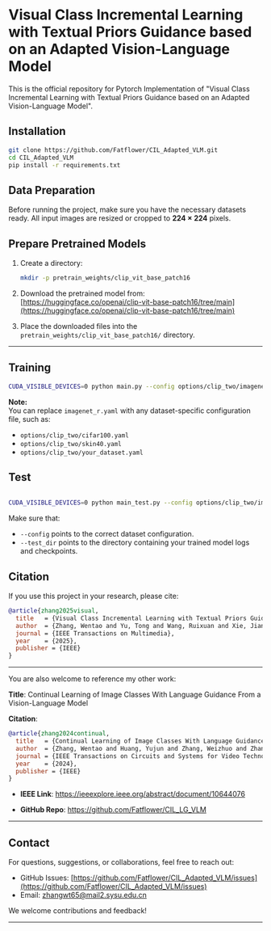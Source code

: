 # Visual Class Incremental Learning with Textual Priors Guidance based on an Adapted Vision-Language Model
This is the official repository for Pytorch Implementation of "Visual Class Incremental Learning with Textual Priors Guidance based on an Adapted Vision-Language Model". 




## Installation
```bash
git clone https://github.com/Fatflower/CIL_Adapted_VLM.git
cd CIL_Adapted_VLM
pip install -r requirements.txt


```


## Data Preparation

Before running the project, make sure you have the necessary datasets ready. All input images are resized or cropped to **224 × 224** pixels.

##  Prepare Pretrained Models

1. Create a directory:
    ```bash
    mkdir -p pretrain_weights/clip_vit_base_patch16
    ```

2. Download the pretrained model from:  
   [https://huggingface.co/openai/clip-vit-base-patch16/tree/main](https://huggingface.co/openai/clip-vit-base-patch16/tree/main)

3. Place the downloaded files into the `pretrain_weights/clip_vit_base_patch16/` directory.

---


## Training

```bash
CUDA_VISIBLE_DEVICES=0 python main.py --config options/clip_two/imagenet_r.yaml

```
**Note:**  
 You can replace `imagenet_r.yaml` with any dataset-specific configuration file, such as:

 - `options/clip_two/cifar100.yaml`
 - `options/clip_two/skin40.yaml`
 - `options/clip_two/your_dataset.yaml`


## Test

```bash

CUDA_VISIBLE_DEVICES=0 python main_test.py --config options/clip_two/imagenet_r.yaml --test_dir logs/multi_step/clip_two_cil_replay_None/imagenetr_i2t/clip_vit_b_16_224_b20i20/seed_100

```

Make sure that:

- `--config` points to the correct dataset configuration.
- `--test_dir` points to the directory containing your trained model logs and checkpoints.




##  Citation

If you use this project in your research, please cite:
```bibtex
@article{zhang2025visual,
  title   = {Visual Class Incremental Learning with Textual Priors Guidance based on an Adapted Vision-Language Model},
  author  = {Zhang, Wentao and Yu, Tong and Wang, Ruixuan and Xie, Jianhui and Trucco, Emanuele and Zheng, Wei-Shi and Yang, Xiaobo},
  journal = {IEEE Transactions on Multimedia},
  year    = {2025},
  publisher = {IEEE}
}

```
---

You are also welcome to reference my other work:

**Title**: Continual Learning of Image Classes With Language Guidance From a Vision-Language Model

**Citation**:
```bibtex
@article{zhang2024continual,
  title   = {Continual Learning of Image Classes With Language Guidance From a Vision-Language Model},
  author  = {Zhang, Wentao and Huang, Yujun and Zhang, Weizhuo and Zhang, Tong and Lao, Qicheng and Yu, Yue and Zheng, Wei-Shi and Wang, Ruixuan},
  journal = {IEEE Transactions on Circuits and Systems for Video Technology},
  year    = {2024},
  publisher = {IEEE}
}

```

- **IEEE Link**: https://ieeexplore.ieee.org/abstract/document/10644076

- **GitHub Repo**: https://github.com/Fatflower/CIL_LG_VLM




---

##  Contact

For questions, suggestions, or collaborations, feel free to reach out:

-  GitHub Issues: [https://github.com/Fatflower/CIL_Adapted_VLM/issues](https://github.com/Fatflower/CIL_Adapted_VLM/issues)
-  Email: zhangwt65@mail2.sysu.edu.cn

We welcome contributions and feedback!

---
